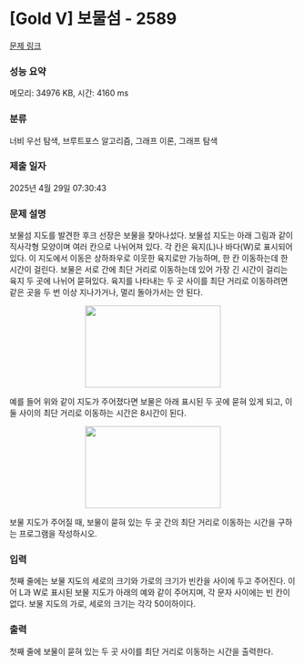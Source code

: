 # [Gold V] 보물섬 - 2589 

[문제 링크](https://www.acmicpc.net/problem/2589) 

### 성능 요약

메모리: 34976 KB, 시간: 4160 ms

### 분류

너비 우선 탐색, 브루트포스 알고리즘, 그래프 이론, 그래프 탐색

### 제출 일자

2025년 4월 29일 07:30:43

### 문제 설명

<p>보물섬 지도를 발견한 후크 선장은 보물을 찾아나섰다. 보물섬 지도는 아래 그림과 같이 직사각형 모양이며 여러 칸으로 나뉘어져 있다. 각 칸은 육지(L)나 바다(W)로 표시되어 있다. 이 지도에서 이동은 상하좌우로 이웃한 육지로만 가능하며, 한 칸 이동하는데 한 시간이 걸린다. 보물은 서로 간에 최단 거리로 이동하는데 있어 가장 긴 시간이 걸리는 육지 두 곳에 나뉘어 묻혀있다. 육지를 나타내는 두 곳 사이를 최단 거리로 이동하려면 같은 곳을 두 번 이상 지나가거나, 멀리 돌아가서는 안 된다.</p>

<p style="text-align: center;"><img alt="" src="https://www.acmicpc.net/upload/images/c1bYIsKpI6m317EAx.jpg" style="width: 238px; height: 144px; "></p>

<p>예를 들어 위와 같이 지도가 주어졌다면 보물은 아래 표시된 두 곳에 묻혀 있게 되고, 이 둘 사이의 최단 거리로 이동하는 시간은 8시간이 된다.</p>

<p style="text-align: center;"><img alt="" src="https://www.acmicpc.net/upload/images/XqDkWCRUWbzZ.jpg" style="width: 238px; height: 144px; "></p>

<p>보물 지도가 주어질 때, 보물이 묻혀 있는 두 곳 간의 최단 거리로 이동하는 시간을 구하는 프로그램을 작성하시오.</p>

### 입력 

 <p>첫째 줄에는 보물 지도의 세로의 크기와 가로의 크기가 빈칸을 사이에 두고 주어진다. 이어 L과 W로 표시된 보물 지도가 아래의 예와 같이 주어지며, 각 문자 사이에는 빈 칸이 없다. 보물 지도의 가로, 세로의 크기는 각각 50이하이다.</p>

### 출력 

 <p>첫째 줄에 보물이 묻혀 있는 두 곳 사이를 최단 거리로 이동하는 시간을 출력한다.</p>

